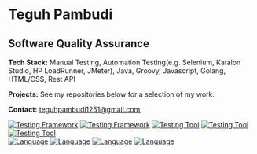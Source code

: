 # Teguh Pambudi  

## Software Quality Assurance
  
**Tech Stack:** Manual Testing, Automation Testing(e.g. Selenium, Katalon Studio, HP LoadRunner, JMeter), Java, Groovy, Javascript, Golang, HTML/CSS, Rest API  
  
**Projects:**  See my repositories below for a selection of my work.  
  
**Contact:** teguhpambudi1251@gmail.com;

[![Testing Framework](https://img.shields.io/badge/Testing-JUnit-blue)](https://junit.org/junit5/) [![Testing Framework](https://img.shields.io/badge/Testing-Selenium-blue)](https://www.selenium.dev/) [![Testing Tool](https://img.shields.io/badge/Testing-Katalon-blue)](https://www.katalon.com/) [![Testing Tool](https://img.shields.io/badge/Testing-JMeter-blue)](https://jmeter.apache.org/) [![Testing Tool](https://img.shields.io/badge/Performance%20Testing-Micro%20Focus%20LoadRunner-blue)](https://www.microfocus.com/en-us/products/loadrunner-performance-testing)  
[![Language](https://img.shields.io/badge/language-Java-orange)](https://www.java.com/) [![Language](https://img.shields.io/badge/language-JavaScript-yellow)](https://www.javascript.com/) [![Language](https://img.shields.io/badge/language-Go-blue)](https://go.dev/) [![Language](https://img.shields.io/badge/language-HTML%2Fcss-purple)](https://developer.mozilla.org/en-US/docs/Web/HTML)  
 
 
 

 
 
 


